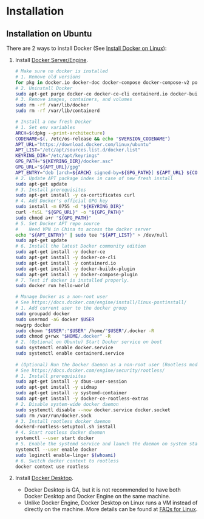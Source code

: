 # Installation #

## Installation on Ubuntu ##

There are 2 ways to install Docker (See [Install Docker on
Linux](https://docs.docker.com/desktop/install/linux-install/)):
1. Install [Docker Server/Engine](https://docs.docker.com/engine/).

   ```bash
   # Make sure no docker is installed
   # 1. Remove old versions
   for pkg in docker.io docker-doc docker-compose docker-compose-v2 podman-docker containerd runc; do sudo apt-get remove $pkg; done
   # 2. Uninstall Docker
   sudo apt-get purge docker-ce docker-ce-cli containerd.io docker-buildx-plugin docker-compose-plugin docker-ce-rootless-extras
   # 3. Remove images, containers, and volumes
   sudo rm -rf /var/lib/docker
   sudo rm -rf /var/lib/containerd
   
   # Install a new fresh Docker
   # 1. Set env variables
   ARCH=$(dpkg --print-architecture)
   CODENAME=$(. /etc/os-release && echo "$VERSION_CODENAME")
   APT_URL="https://download.docker.com/linux/ubuntu"
   APT_LIST="/etc/apt/sources.list.d/docker.list"
   KEYRING_DIR="/etc/apt/keyrings"
   GPG_PATH="${KEYRING_DIR}/docker.asc"
   GPG_URL="${APT_URL}/gpg"
   APT_ENTRY="deb [arch=${ARCH} signed-by=${GPG_PATH}] ${APT_URL} ${CODENAME} stable"
   # 2. Update APT package index in case of new fresh install
   sudo apt-get update
   # 3. Install prerequisites
   sudo apt-get install -y ca-certificates curl
   # 4. Add Docker's official GPG key
   sudo install -m 0755 -d "${KEYRING_DIR}"
   curl -fsSL "${GPG_URL}" -o "${GPG_PATH}"
   sudo chmod a+r "${GPG_PATH}"
   # 5. Set Docker APT repo source
   #    Need VPN in China to access the docker server
   echo "${APT_ENTRY}" | sudo tee "${APT_LIST}" > /dev/null
   sudo apt-get update
   # 6. Install the latest Docker community edition
   sudo apt-get install -y docker-ce
   sudo apt-get install -y docker-ce-cli
   sudo apt-get install -y containerd.io
   sudo apt-get install -y docker-buildx-plugin
   sudo apt-get install -y docker-compose-plugin
   # 7. Test if docker is installed properly.
   sudo docker run hello-world
   
   # Manage Docker as a non-root user
   # See https://docs.docker.com/engine/install/linux-postinstall/
   # 1. Add current user to the docker group
   sudo groupadd docker
   sudo usermod -aG docker $USER
   newgrp docker
   sudo chown "$USER":"$USER" /home/"$USER"/.docker -R
   sudo chmod g+rwx "$HOME/.docker" -R
   # 2. (Optional on Ubuntu) Start Docker service on boot
   sudo systemctl enable docker.service
   sudo systemctl enable containerd.service
 
   # (Optional) Run the Docker daemon as a non-root user (Rootless mode)
   # See https://docs.docker.com/engine/security/rootless/
   # 1. Install prerequisites
   sudo apt-get install -y dbus-user-session
   sudo apt-get install -y uidmap
   sudo apt-get install -y systemd-container
   sudo apt-get install -y docker-ce-rootless-extras
   # 2. Disable system-wide docker daemon
   sudo systemctl disable --now docker.service docker.socket
   sudo rm /var/run/docker.sock
   # 3. Install rootless docker daemon
   dockerd-rootless-setuptool.sh install
   # 4. Start rootless docker daemon
   systemctl --user start docker
   # 5. Enable the systemd service and launch the daemon on system startup
   systemctl --user enable docker
   sudo loginctl enable-linger $(whoami)
   # 6. Switch docker context to rootless
   docker context use rootless
   ```

1. Install [Docker Desktop](https://docs.docker.com/desktop/).
   + Docker Desktop is GA, but it is not recommended to have both
     Docker Desktop and Docker Engine on the same machine.
   + Unlike Docker Engine, Docker Desktop on Linux runs a VM instead
     of directly on the machine.  More details can be found at [FAQs
     for Linux](https://docs.docker.com/desktop/faqs/linuxfaqs/).
